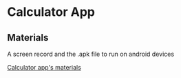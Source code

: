 # Calculator App

## Materials

A screen record and the .apk file to run on android devices

[Calculator app's materials](https://drive.google.com/drive/folders/1vi6XSLMv_fXnrYe8aQb6iNWbZMwzzanG?usp=sharing)
